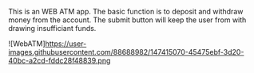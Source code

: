 This is an WEB ATM app.
The basic function is to deposit and withdraw money from the account.
The submit button will keep the user from with drawing insufficiant funds.

![WebATM]https://user-images.githubusercontent.com/88688982/147415070-45475ebf-3d20-40bc-a2cd-fddc28f48839.png
